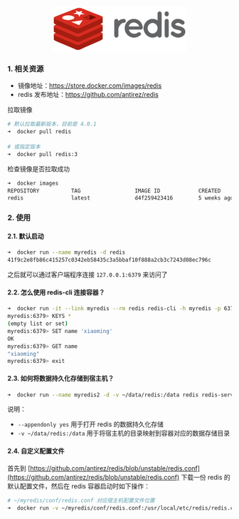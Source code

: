 <p align="center">
	<a href="https://redis.io">
		<img src="./redis_logo.png" attr="rsync logo" title="官网：https://redis.io" width="60%">
	</a>
</p>


### 1. 相关资源

- 镜像地址：https://store.docker.com/images/redis
- redis 发布地址：https://github.com/antirez/redis

拉取镜像

```bash
# 默认拉取最新版本，目前是 4.0.1
➜  docker pull redis

# 或指定版本
➜  docker pull redis:3
```
检查镜像是否拉取成功

```bash
➜  docker images
REPOSITORY          TAG                 IMAGE ID            CREATED             SIZE
redis               latest              d4f259423416        5 weeks ago         106MB
```

### 2. 使用

#### 2.1. 默认启动

```bash
➜  docker run --name myredis -d redis
41f9c2e8fb86c415257c0342eb58435c3a5bbaf10f888a2cb3c7243d08ec796c
```
之后就可以通过客户端程序连接 `127.0.0.1:6379` 来访问了

#### 2.2. 怎么使用 redis-cli 连接容器？

```bash
➜  docker run -it --link myredis --rm redis redis-cli -h myredis -p 6379
myredis:6379> KEYS *
(empty list or set)
myredis:6379> SET name 'xiaoming'
OK
myredis:6379> GET name
"xiaoming"
myredis:6379> exit
```

#### 2.3. 如何将数据持久化存储到宿主机？

```bash
➜  docker run --name myredis2 -d -v ~/data/redis:/data redis redis-server --appendonly yes
```
说明：

- `--appendonly yes` 用于打开 redis 的数据持久化存储
- `-v ~/data/redis:/data` 用于将宿主机的目录映射到容器对应的数据存储目录

#### 2.4. 自定义配置文件

首先到 [https://github.com/antirez/redis/blob/unstable/redis.conf](https://github.com/antirez/redis/blob/unstable/redis.conf) 下载一份 redis 的默认配置文件，然后在 redis 容器启动时如下操作：

```bash
# ~/myredis/conf/redis.conf 对应宿主机配置文件位置
➜  docker run -v ~/myredis/conf/redis.conf:/usr/local/etc/redis/redis.conf --name myredis3 redis redis-server /usr/local/etc/redis/redis.conf
```
